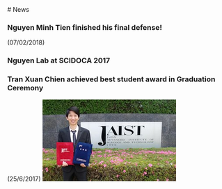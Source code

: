 <markdown>
# News

### Nguyen Minh Tien finished his final defense! 
(07/02/2018)
### Nguyen Lab at SCIDOCA 2017


### Tran Xuan Chien achieved best student award in Graduation Ceremony
(25/6/2017)
![Image](img/2017-tran-xuan-chien-best-student-award.jpg)

</markdown>

